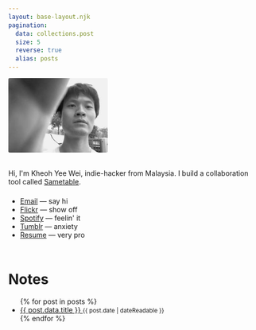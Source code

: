 ```yaml
---
layout: base-layout.njk
pagination:
  data: collections.post
  size: 5
  reverse: true
  alias: posts
---
```


<img width="200" height="150" src="assets/self-image.jpg" style="margin-bottom: 1rem;border-radius:3px" />
  <p style="margin-bottom:1.4rem">Hi, I'm Kheoh Yee Wei, indie-hacker from Malaysia. I build a collaboration tool called <a href="https://www.sametable.app">Sametable</a>.</p>
<ul style="margin-bottom: 4rem">
  <li><a href="mailto:oldjoy@protonmail.com">Email</a> &mdash; say hi</li>
  <li><a href="https://www.flickr.com/people/twiart">Flickr</a> &mdash; show off</li>
  <li><a href="https://open.spotify.com/user/kheohyeewei">Spotify</a> &mdash; feelin' it</li>
  <li><a href="https://kheohyeewei.tumblr.com/">Tumblr</a> &mdash; anxiety</li>
  <li><a download href="assets/cv.pdf">Resume</a> &mdash; very pro</li>
</ul>
<div class="notes">
  <h1>Notes</h1>
  <ul>
  {% for post in posts %}
  <li>
      <a href="{{ post.url | url }}">
      {{ post.data.title }}
      </a>
    <small>
    <time datetime="{{ post.date | dateIso }}">{{ post.date | dateReadable }}</time>
    </small>
  </li>
  {% endfor %}
</ul>
</div>
